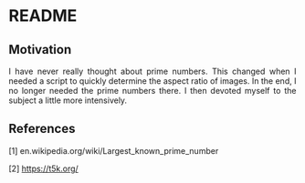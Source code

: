 # README

## Motivation

<p align="justify">I have never really thought about prime numbers. This changed when I needed a script to quickly determine the aspect ratio of images. In the end, I no longer needed the prime numbers there. I then devoted myself to the subject a little more intensively.</p>

## References

[1]    en.wikipedia.org/wiki/Largest_known_prime_number

[2]    https://t5k.org/
